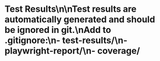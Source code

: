 # Test Results\n\nTest results are automatically generated and should be ignored in git.\nAdd to .gitignore:\n- test-results/\n- playwright-report/\n- coverage/
